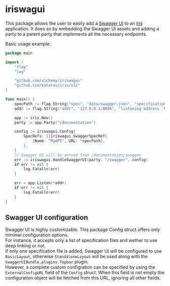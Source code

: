iriswagui
=========

This package allows the user to easily add a [Swagger UI](https://github.com/swagger-api/swagger-ui) to an [Iris](https://www.iris-go.com/) application.
It does so by embedding the Swagger UI assets and adding a party to a parent party that implements all the necessary endpoints.

Basic usage example:
```go
package main

import (
	"flag"
	"log"

	"github.com/alchemy/iriswagui"
	"github.com/kataras/iris/v12"
)

func main() {
	specPath := flag.String("spec", "data/swagger.json", "specification file `path`")
	addr := flag.String("addr", "127.0.0.1:8888", "listening address `host:port`")

	app := iris.New()
	party := app.Party("/documentation")

	config := iriswagui.Config{
		SpecRefs: []iriswagui.SwaggerSpecRef{
			{Name: "MyAPI", URL: *specPath},
		},
	}
    // Swagger UI will be served from /documentation/swagger
	err := iriswagui.HandleSwaggerUI(party, "/swagger", config)
	if err != nil {
		log.Fatalln(err)
	}

	err = app.Listen(*addr)
	if err != nil {
		log.Fatalln(err)
	}
}
```

Swagger UI configuration
------------------------
Swagger UI is highly customizable. This package Config struct offers only minimal configuration options.  
For instance, it accepts only a list of specification files and wether to use deep linking or not.  
If only one specification file is added, Swagger UI will be configured to use `BasicLayout`, otherwise `StandaloneLayout` will be used along with the `SwaggerUIBundle.plugins.Topbar` plugin.  
However, a complete custom configration can be specified by using the `ExternalConfigURL` field of the `Config` struct. When this field is not empty
the configuration object will be fetched from this URL, ignoring all other fields.
